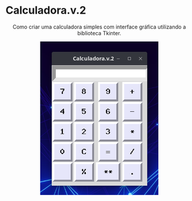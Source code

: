 # Calculadora.v.2
<p align="center">
Como criar uma calculadora simples com interface gráfica utilizando a biblioteca Tkinter.
<p align="center">
  <img src="https://github.com/michaeljmcardoso/Calculadora.V.2/blob/main/Calculadorav2.png">
</p>
